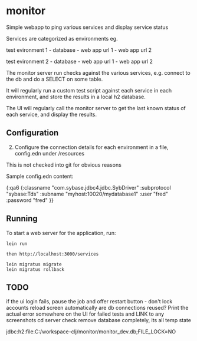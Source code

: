 # monitor

Simple webapp to ping various services and display service status

Services are categorized as environments eg.

test evironment 1
	- database
	- web app url 1
	- web app url 2

test evironment 2
	- database
	- web app url 1
	- web app url 2

The monitor server run checks against the various services,
e.g. connect to the db and do a SELECT on some table.

It will regularly run a custom test script against each service in each environment,
and store the results in a local h2 database.

The UI will regularly call the monitor server to get the last known status
of each service, and display the results.

## Configuration

2. Configure the connection details for each environment 
in a file, config.edn under /resources

This is not checked into git for obvious reasons

Sample config.edn content:

{:qa6 {:classname   "com.sybase.jdbc4.jdbc.SybDriver"
      :subprotocol "sybase:Tds"
      :subname "myhost:10020/mydatabase1"
      :user "fred"
      :password "fred" }}


## Running

To start a web server for the application, run:

    lein run
    
    then http://localhost:3000/services
    
    lein migratus migrate
    lein migratus rollback

## TODO

if the ui login fails, pause the job and offer restart button - don't lock accounts
reload screen automatically
are db connections reused?
Print the actual error somewhere on the UI for failed tests and LINK to any screenshots
cd server check
remove database completely, its all temp state

jdbc:h2:file:C:/workspace-clj/monitor/monitor_dev.db;FILE_LOCK=NO